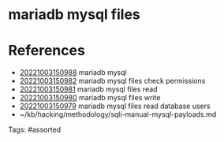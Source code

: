 # mariadb mysql files

# References
- [20221003150988](/zet/20221003150988/README.md) mariadb mysql
- [20221003150982](/zet/20221003150982/README.md) mariadb mysql files check permissions
- [20221003150981](/zet/20221003150981/README.md) mariadb mysql files read
- [20221003150980](/zet/20221003150980/README.md) mariadb mysql files write
- [20221003150979](/zet/20221003150979/README.md) mariadb mysql files read database users
- ~/kb/hacking/methodology/sqli-manual-mysql-payloads.md

Tags:
    #assorted
